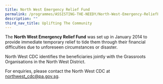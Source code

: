 ```yaml
---
title: North West Emergency Relief Fund
permalink: /programmes/ASSISTING-THE-NEEDY/North-West-Emergency-ReliefFund/
description: ""
third_nav_title: Uplifting The Community
---
```

The **North West Emergency Relief Fund** was set up in January 2014 to provide immediate temporary relief to tide them through their financial difficulties due to unforeseen circumstances or disaster. 

North West CDC identifies the beneficiaries jointly with the Grassroots Organisations in the North West District.  
  
For enquiries, please contact the North West CDC at northwest_cdc@pa.gov.sg.